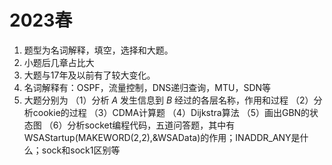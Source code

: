 # 2023春
1. 题型为名词解释，填空，选择和大题。
2. 小题后几章占比大
3. 大题与17年及以前有了较大变化。
4. 名词解释有：OSPF，流量控制，DNS递归查询，MTU，SDN等
5. 大题分别为
   （1）分析 $A$ 发生信息到 $B$ 经过的各层名称，作用和过程
   （2）分析cookie的过程
   （3）CDMA计算题
   （4）Dijkstra算法
   （5）画出GBN的状态图
   （6）分析socket编程代码，五道问答题，其中有WSAStartup(MAKEWORD(2,2),&WSAData)的作用；INADDR_ANY是什么；sock和sock1区别等